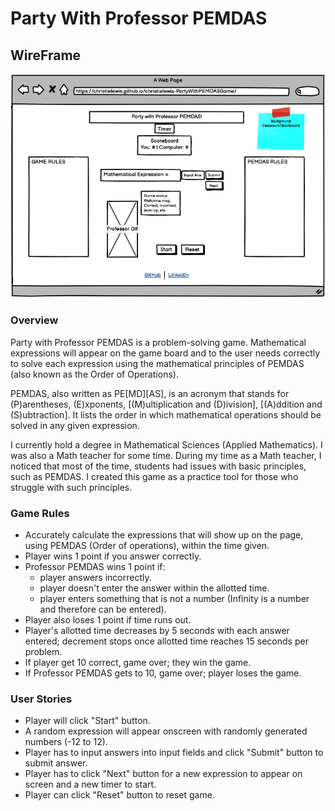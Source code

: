 # Party With Professor PEMDAS

## WireFrame
![Proj1Wireframe](PEMDASParty.png)

### Overview
Party with Professor PEMDAS is a problem-solving game. Mathematical expressions will appear on the game board and to the user needs correctly to solve each expression using the mathematical principles of PEMDAS (also known as the Order of Operations).

PEMDAS, also written as PE[MD][AS], is an acronym that stands for (P)arentheses, (E)xponents, [(M)ultiplication and (D)ivision], [(A)ddition and (S)ubtraction]. It lists the order in which mathematical operations should be solved in any given expression.

I currently hold a degree in Mathematical Sciences (Applied Mathematics). I was also a Math teacher for some time. During my time as a Math teacher, I noticed that most of the time, students had issues with basic principles, such as PEMDAS. I created this game as a practice tool for those who struggle with such principles.

### Game Rules
* Accurately calculate the expressions that will show up on the page, using PEMDAS (Order of operations), within the time given.
* Player wins 1 point if you answer correctly.
* Professor PEMDAS wins 1 point if:
    * player answers incorrectly.
    * player doesn't enter the answer within the allotted time.
    * player enters something that is not a number (Infinity is a number and therefore can be entered).
* Player also loses 1 point if time runs out.
* Player's allotted time decreases by 5 seconds with each answer entered; decrement stops once allotted time reaches 15 seconds per problem.
* If player get 10 correct, game over; they win the game.
* If Professor PEMDAS gets to 10, game over; player loses the game.

### User Stories
* Player will click "Start" button.
* A random expression will appear onscreen with randomly generated numbers (-12 to 12).
* Player has to input answers into input fields and click "Submit" button to submit answer.
* Player has to click "Next" button for a new expression to appear on screen and a new timer to start.
* Player can click "Reset" button to reset game.